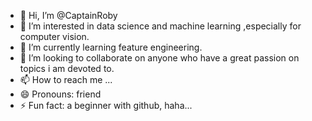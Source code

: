 - 👋 Hi, I’m @CaptainRoby
- 👀 I’m interested in data science and machine learning ,especially for computer vision.
- 🌱 I’m currently learning feature engineering.
- 💞️ I’m looking to collaborate on anyone who have a great passion on topics i am devoted to.
- 📫 How to reach me ...
- 😄 Pronouns: friend
- ⚡ Fun fact: a beginner with github, haha...

<!---
CaptainRoby/CaptainRoby is a ✨ special ✨ repository because its `README.md` (this file) appears on your GitHub profile.
You can click the Preview link to take a look at your changes.
--->
